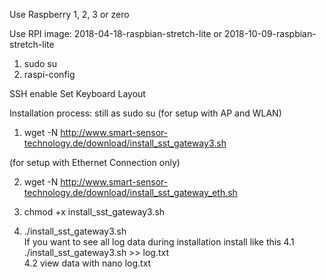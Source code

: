 Use Raspberry 1, 2, 3 or zero

Use RPI image:
2018-04-18-raspbian-stretch-lite
or 
2018-10-09-raspbian-stretch-lite

1. sudo su
2. raspi-config

SSH enable
Set Keyboard Layout 

Installation process:
still as sudo su
(for setup with AP and WLAN)

1. wget -N http://www.smart-sensor-technology.de/download/install_sst_gateway3.sh

(for setup with Ethernet Connection only)

2. wget -N http://www.smart-sensor-technology.de/download/install_sst_gateway_eth.sh		

3. chmod +x install_sst_gateway3.sh						
4. ./install_sst_gateway3.sh		
If you want to see all log data during installation install like this
4.1 ./install_sst_gateway3.sh >> log.txt			
4.2 view data with nano log.txt
